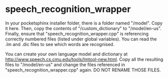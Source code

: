 # speech_recognition_wrapper
In your pocketsphinx installer folder, there is a folder named "/model". Copy it here. Then, copy the contents of "/custom_dictionary" to "/model/en-us". Finally, ensure that "speech_recognition_wrapper.cpp" is referencing correctly numbered files (listed under global variables). You can read the .lm and .dic files to see which words are recognised.

You can create your own language model and dictionary at <http://www.speech.cs.cmu.edu/tools/lmtool-new.html>. Copy all the resulting files to "/model/en-us" and change the files referenced in "speech_recognition_wrapper.cpp" again. DO NOT RENAME THOSE FILES.
